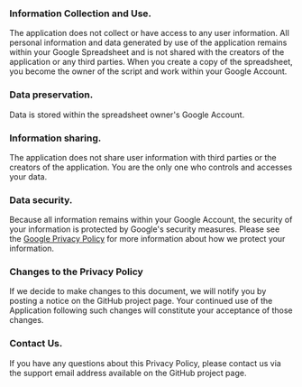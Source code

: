 ### Information Collection and Use.
The application does not collect or have access to any user information. All personal information and data generated by use of the application remains within your Google Spreadsheet and is not shared with the creators of the application or any third parties. When you create a copy of the spreadsheet, you become the owner of the script and work within your Google Account.

### Data preservation.
Data is stored within the spreadsheet owner's Google Account.

### Information sharing.
The application does not share user information with third parties or the creators of the application. You are the only one who controls and accesses your data.

### Data security.
Because all information remains within your Google Account, the security of your information is protected by Google's security measures. Please see the [Google Privacy Policy](https://policies.google.com/privacy) for more information about how we protect your information.

### Changes to the Privacy Policy
If we decide to make changes to this document, we will notify you by posting a notice on the GitHub project page. Your continued use of the Application following such changes will constitute your acceptance of those changes.

### Contact Us.
If you have any questions about this Privacy Policy, please contact us via the support email address available on the GitHub project page.
